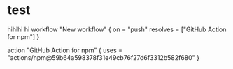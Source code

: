 # test

hihihi
hi
workflow "New workflow" {
  on = "push"
  resolves = ["GitHub Action for npm"]
}

action "GitHub Action for npm" {
  uses = "actions/npm@59b64a598378f31e49cb76f27d6f3312b582f680"
}
